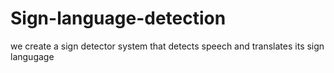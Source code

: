 # Sign-language-detection
we create a sign detector system that detects speech and translates its sign langugage
